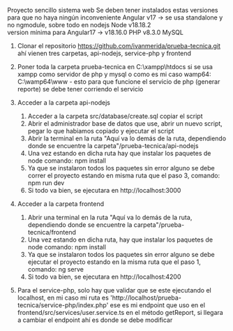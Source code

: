 Proyecto sencillo sistema web
Se deben tener instalados estas versiones para que no haya ningún inconveniente
    Angular v17 -> se usa standalone y no ngmodule, sobre todo en nodejs
    Node v18.18.2   
        version mínima para Angular17 -> v18.16.0
    PHP v8.3.0
    MySQL

1. Clonar el repositorio https://github.com/ivanmerida/prueba-tecnica.git
     ahí vienen tres carpetas, api-nodejs, service-php y frontend

2. Poner toda la carpeta prueba-tecnica en C:\xampp\htdocs si se usa xampp como servidor de php y mysql
    o como es mi caso wamp64: C:\wamp64\www - esto para que funcione el servicio de php (generar reporte)
    se debe tener corriendo el servicio

3. Acceder a la carpeta api-nodejs
    1. Acceder a la carpeta src/database/create.sql copiar el script
    2. Abrir el administrador base de datos que use, abrir un nuevo script, pegar lo que habiamos copiado y ejecutar el script
    3. Abrir la terminal en la ruta "Aquí va lo demás de la ruta, dependiendo donde se encuentre la      carpeta"/prueba-tecnica/api-nodejs
    4. Una vez estando en dicha ruta hay que instalar los paquetes de node
        comando: npm install
    5. Ya que se instalaron todos los paquetes sin error alguno se debe correr el proyecto
        estando en misma ruta que el paso 3, comando: npm run dev
    6. Si todo va bien, se ejecutara en http://localhost:3000

4. Acceder a la carpeta frontend
    1. Abrir una terminal en la ruta "Aquí va lo demás de la ruta, dependiendo donde se encuentre la      carpeta"/prueba-tecnica/frontend
    2. Una vez estando en dicha ruta, hay que instalar los paquetes de node
        comando: npm install
    3. Ya que se instalaron todos los paquetes sin error alguno se debe ejecutar el proyecto
    estando en la misma ruta que el paso 1, comando: ng serve
    4. Si todo va bien, se ejecutara en http://localhost:4200

5. Para el service-php, solo hay que validar que se este ejecutando el localhost,
    en mi caso mi ruta es 'http://localhost/prueba-tecnica/service-php/index.php'
    ese es mi endpoint que uso en el frontend/src/services/user.service.ts
    en el método getReport, si llegara a cambiar el endpoint ahí es donde se debe
    modificar